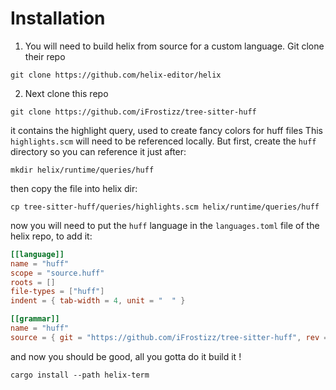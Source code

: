 # Installation

1. You will need to build helix from source for a custom language. Git clone their repo

`git clone https://github.com/helix-editor/helix`

2. Next clone this repo

`git clone https://github.com/iFrostizz/tree-sitter-huff`

it contains the highlight query, used to create fancy colors for huff files
This `highlights.scm` will need to be referenced locally.
But first, create the `huff` directory so you can reference it just after:

`mkdir helix/runtime/queries/huff`

then copy the file into helix dir:

`cp tree-sitter-huff/queries/highlights.scm helix/runtime/queries/huff`

now you will need to put the `huff` language in the `languages.toml` file of the helix repo, to add it:

```toml
[[language]]
name = "huff"
scope = "source.huff"
roots = []
file-types = ["huff"]
indent = { tab-width = 4, unit = "  " }

[[grammar]]
name = "huff"
source = { git = "https://github.com/iFrostizz/tree-sitter-huff", rev = "b159354ee2ec3ac2d8fb5c722944dced77d6c249"}
```

and now you should be good, all you gotta do it build it !

`cargo install --path helix-term`
